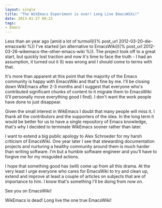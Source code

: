 ```yaml
---
layout: single
title: "The WikEmacs Experiment is over! Long Live EmacsWiki!"
date: 2013-01-27 09:23
tags:
- Emacs
---
```


Less than an year ago
[amid a lot of turmoil]({% post_url 2012-03-20-die-emacswiki %})
I've started
[an alternative to EmacsWiki]({% post_url 2012-03-26-wikemacs-the-other-emacs-wiki %}). The
project took off to a great start, but quickly lost traction and now
it's time to face the truth - I had an assumption, it turned out it (I)
was wrong and I should come to terms with that.

It's more than apparent at this point that the majority of the Emacs
community is happy with EmacsWiki and that's fine by me. I'll be
closing down WikEmacs after 2-3 months and I suggest that everyone who's
contributed significant chunks of content to it migrate them to
EmacsWiki (I'll personally move everything good I find). I don't want
the work people have done to just disappear.

Given the small interest in WikEmacs I doubt that many people will miss it. I
thank all the contributors and the supporters of the idea. In the long
term it would be better for us to have a single repository of Emacs
knowledge, that's why I decided to terminate WikEmacs sooner rather than later.

I want to extend a big public apology to Alex Schroeder for my harsh
criticism of EmacsWiki.  One year later I see that stewarding
documentation projects and nurturing a healthy community around them
is much harder than writing software. I'm but a humble software
engineer and you'll have to forgive me for my misguided actions.

I hope that something good has (will) come up from all this drama. At
the very least I urge everyone who cares for EmacsWiki to try and
clean up, extend and improve at least a couple of articles on subjects
that are of importance to him. I know that's something I'll be doing
from now on.

See you on EmacsWiki!

WikEmacs is dead! Long live the one true EmacsWiki!
